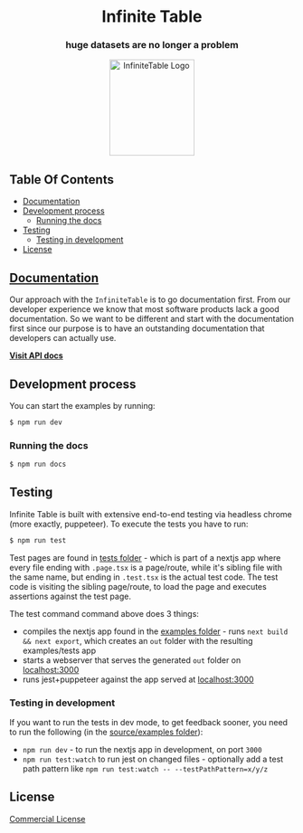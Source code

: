 
<div align="center">

<h1>
<b>Infinite Table</b>
</h1>
<h3> huge datasets are no longer a problem</h3>
  <a href="https://infinite-table.com">
    <img width="150px" height="170px" alt="InfiniteTable Logo" src="https://infinite-table.com/logo-infinite.svg">
  </a>

</div>

## Table Of Contents

<!-- START doctoc generated TOC please keep comment here to allow auto update -->
<!-- DON'T EDIT THIS SECTION, INSTEAD RE-RUN doctoc TO UPDATE -->

- [Documentation](#documentation)
- [Development process](#development-process)
  - [Running the docs](#running-the-docs)
- [Testing](#testing)
  - [Testing in development](#testing-in-development)
- [License](#license)

<!-- END doctoc generated TOC please keep comment here to allow auto update -->

## [Documentation](https://infinite-table.com/docs)

Our approach with the `InfiniteTable` is to go documentation first. From our developer experience we know that most software products lack a good documentation. So we want to be different and start with the documentation first since our purpose is to have an outstanding documentation that developers can actually use.

**[Visit API docs](https://infinite-table.com/docs)**

## Development process

You can start the examples by running:

```sh
$ npm run dev
```

### Running the docs

```sh
$ npm run docs
```
<!-- 
### HTML Element classNames

- The table has the `ITable` className, and all HTML elements are prefixed with that.

- All meaningful table parts (table row, header, cell) keep capitalized names, for example:

  - `ITableRow`
  - `ITableHeader`
  - `ITableCell` - all cells, both in body and in header
  - `ITableHeaderCell` - cells in header
  - `ITableColumnCell` - cells in body rows

- Other HTML elements, which are nested inside those table parts, will be prefixed with the table part where they are nested, followed by `_`. Example:

  - `ITableCell_content`

### CSS variables

There are 2 kinds of variables:

- top-level
- component specific

All CSS variables meant primarily to be applied to a specific css property, will end up with `__<property-name>`, like this:

- `--it__border-radius`

#### CSS top-level variables

Those are prefixed with `at-`. Examples:

- `--it-font-size-0`
- `--it-space-0`
- `--it-space-1`
- `--it-color-....`

The ones meant primarily for a CSS property name will end with `__<property-name>`, like this:

- `--it__border-radius` -->



## Testing

Infinite Table is built with extensive end-to-end testing via headless chrome (more exactly, puppeteer).
To execute the tests you have to run:

```sh
$ npm run test
```

Test pages are found in [tests folder](./source/examples/src/pages/tests) - which is part of a nextjs app where every file ending with `.page.tsx` is a page/route, while it's sibling file with the same name, but ending in `.test.tsx` is the actual test code. The test code is visiting the sibling page/route, to load the page and executes assertions against the test page.

The test command command above does 3 things:
 
 * compiles the nextjs app found in the [examples folder](./source/examples) - runs `next build && next export`, which creates an `out` folder with the resulting examples/tests app
 * starts a webserver that serves the generated `out` folder on [localhost:3000](http://localhost:3000)
 * runs jest+puppeteer against the app served at [localhost:3000](http://localhost:3000)

### Testing in development

If you want to run the tests in dev mode, to get feedback sooner, you need to run the following (in the [source/examples folder](./source/examples)):

 * `npm run dev` - to run the nextjs app in development, on port `3000`
 * `npm run test:watch` to run jest on changed files - optionally add a test path pattern like `npm run test:watch -- --testPathPattern=x/y/z`

## License 

[Commercial License](https://github.com/infinite-table/react-table/blob/master/source/LICENSE.md)